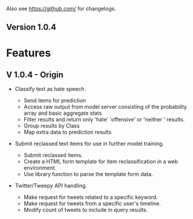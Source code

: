 Also see https://github.com/ for changelogs.

Version 1.0.4
-------------
# Features

## V 1.0.4 - Origin
  - Classify text as hate speech.
    - Send items for prediction
    - Access raw output from model server consisting of the probability array and basic aggregate stats
    - Filter results and return only 'hate' 'offensive' or 'neither ' results.
    - Group results by Class
    - Map extra data to prediction results

  - Submit reclassed text items for use in further model training.
    - Submit reclassed items.
    - Create a HTML form template for item reclassification in a web environment.
     - Use library function to parse the template form data.

  - Twitter/Tweepy API handling.
    - Make request for tweets related to a specific keyword.
    - Make request for tweets from a specific user's timeline.
    - Modify count of tweets to include in query results.
